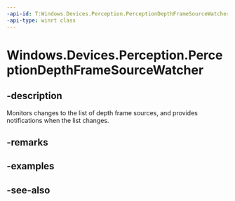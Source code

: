 ```yaml
---
-api-id: T:Windows.Devices.Perception.PerceptionDepthFrameSourceWatcher
-api-type: winrt class
---
```


<!-- Class syntax.
public class PerceptionDepthFrameSourceWatcher : Windows.Devices.Perception.IPerceptionDepthFrameSourceWatcher
-->

# Windows.Devices.Perception.PerceptionDepthFrameSourceWatcher

## -description
Monitors changes to the list of depth frame sources, and provides notifications when the list changes.

## -remarks

## -examples

## -see-also

